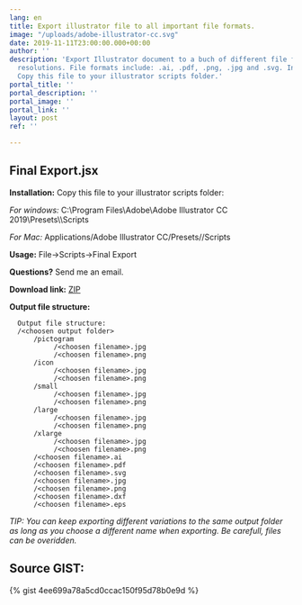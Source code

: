 ```yaml
---
lang: en
title: Export illustrator file to all important file formats.
image: "/uploads/adobe-illustrator-cc.svg"
date: 2019-11-11T23:00:00.000+00:00
author: ''
description: 'Export Illustrator document to a buch of different file formats and
  resolutions. File formats include: .ai, .pdf, .png, .jpg and .svg. Installation:
  Copy this file to your illustrator scripts folder.'
portal_title: ''
portal_description: ''
portal_image: ''
portal_link: ''
layout: post
ref: ''

---
```

## Final Export.jsx

**Installation:** Copy this file to your illustrator scripts folder:

_For windows:_ C:\\Program Files\\Adobe\\Adobe Illustrator CC 2019\\Presets\\<your locale>\\Scripts

_For Mac:_ Applications/Adobe Illustrator CC/Presets/<your locale>/Scripts

**Usage:** File->Scripts->Final Export

**Questions?** Send me an email.

**Download link:** [ZIP](https://gist.github.com/sempostma/4ee699a78a5cd0ccac150f95d78b0e9d/archive/597638138cd6d1357caf15af897c0067d4639f18.zip "Script downloaden")

**Output file structure:**

      Output file structure:
      /<choosen output folder>
          /pictogram
               /<choosen filename>.jpg
               /<choosen filename>.png
          /icon
               /<choosen filename>.jpg
               /<choosen filename>.png
          /small
               /<choosen filename>.jpg
               /<choosen filename>.png
          /large
               /<choosen filename>.jpg
               /<choosen filename>.png
          /xlarge
               /<choosen filename>.jpg
               /<choosen filename>.png
          /<choosen filename>.ai
          /<choosen filename>.pdf
          /<choosen filename>.svg
          /<choosen filename>.jpg
          /<choosen filename>.png
          /<choosen filename>.dxf
          /<choosen filename>.eps

_TIP: You can keep exporting different variations to the same output folder as long as you choose a different name when exporting. Be carefull, files can be overidden._

## Source GIST:

{% gist 4ee699a78a5cd0ccac150f95d78b0e9d %}